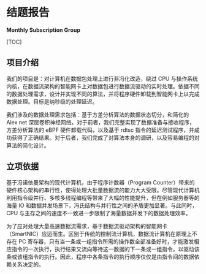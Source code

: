 # 结题报告

**Monthly Subscription Group**

[TOC]

## 项目介绍

我们的项目是：对计算机在数据包处理上进行非冯化改造，绕过 CPU 与操作系统内核，在数据流架构的智能网卡上对数据包进行数据流驱动的实时处理。依据不同的数据处理需求，设计并实现不同的算法，并将程序硬件卸载到智能网卡上以完成数据处理。目标是纳秒级的处理延迟。
	
我们涉及的数据处理需求包括：基于方差分析算法的数据状态切分，和简化的 Alex net 深层卷积神经网络。对于前者，我们完整实现了数据准备与接收程序，方差分析算法的 eBPF 硬件卸载代码，以及基于 rdtsc 指令的延迟测试程序，并成功获得了正确结果。对于后者，我们完成了对算法本身的调研，以及容易编程的对算法的简化设计。

## 立项依据

基于冯诺依曼架构的现代计算机，由于程序计数器（Program Counter）带来的硬件核心架构的串行性，使得处理大批量数据流的能力大大受限。尽管现代计算机利用指令级并行、多核多线程编程等带来了大幅的性能提升，但在例如服务器等的海量 IO 和数据并发场景下，冯氏结构与并行性之间的矛盾更加显著。与此同时，CPU 与主存之间的速度不一致进一步限制了海量数据并发下的数据处理效率。

为了应对处理大量高速数据流需求，基于数据流驱动架构的智能网卡（SmartNIC）应运而生。区别于传统的控制流计算机，数据流计算机在原理上不存在 PC 寄存器，只有当一条或一组指令所需的操作数全部准备好时，才能激发相应指令的一次执行，执行结果又流向等待这一数据的下一条或一组指令，以驱动该条或该组指令的执行。因此，程序中各条指令的执行顺序仅仅是由指令间的数据依赖关系决定的。

